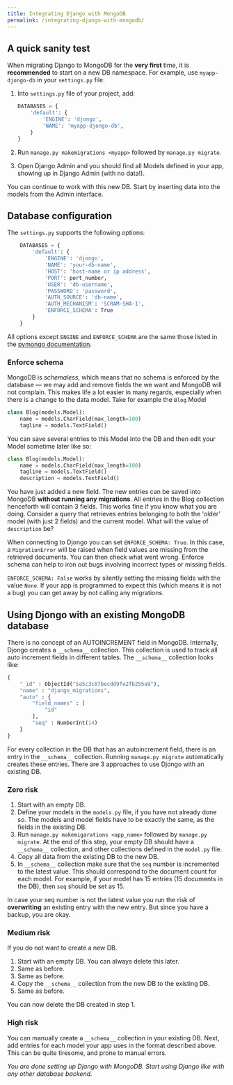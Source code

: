 ```yaml
---
title: Integrating Django with MongoDB
permalink: /integrating-django-with-mongodb/
---
```


## A quick sanity test

When migrating Django to MongoDB for the **very first** time, it is **recommended** to start on a new DB namespace. For example, use `myapp-djongo-db` in your `settings.py` file. 

1. Into `settings.py` file of your project, add:

      ```python
      DATABASES = {
          'default': {
              'ENGINE': 'djongo',
              'NAME': 'myapp-djongo-db',
          }
      }
      ```
  
2. Run `manage.py makemigrations <myapp>` followed by `manage.py migrate`.
3.  Open Django Admin and you should find all Models defined in your app, showing up in Django Admin (with no data!).

You can continue to work with this new DB. Start by inserting data into the models from the Admin interface.

## Database configuration

The `settings.py` supports the following options:

```python
    DATABASES = {
        'default': {
            'ENGINE': 'djongo',
            'NAME': 'your-db-name',
            'HOST': 'host-name or ip address',
            'PORT': port_number,
            'USER': 'db-username',
            'PASSWORD': 'password',
            'AUTH_SOURCE': 'db-name',
            'AUTH_MECHANISM': 'SCRAM-SHA-1',
            'ENFORCE_SCHEMA': True
        }
    }
```

All options except `ENGINE` and `ENFORCE_SCHEMA` are the same those listed in the [pymongo documentation](http://api.mongodb.com/python/current/api/pymongo/mongo_client.html#pymongo.mongo_client.MongoClient).

### Enforce schema

MongoDB is *schemaless*, which means that no schema is enforced by the database — we may add and remove fields the we want and MongoDB will not complain. This makes life a lot easier in many regards, especially when there is a change to the data model. Take for example the `Blog` Model

```python
class Blog(models.Model):
    name = models.CharField(max_length=100)
    tagline = models.TextField()
```

You can save several entries to this Model into the DB and then edit your Model sometime later like so:

```python
class Blog(models.Model):
    name = models.CharField(max_length=100)
    tagline = models.TextField()
    description = models.TextField()
```

You have just added a new field. The new entries can be saved into MongoDB **without running any migrations**. All entries in the Blog collection henceforth will contain 3 fields. This works fine if you know what you are doing. Consider a query that  retrieves entries belonging to both the 'older' model (with just 2 fields) and the current model. What will the value of `description` be? 

When connecting to Djongo you can set `ENFORCE_SCHEMA: True`. In this case, a `MigrationError` will be raised when field values are missing from the retrieved documents. You can then check what went wrong. Enforce schema can help to iron out bugs involving incorrect types or missing fields.

`ENFORCE_SCHEMA: False` works by silently setting the missing fields with the value `None`. If your app is programmed to expect this (which means it is not a bug) you can get away by not calling any migrations.

## Using Djongo with an existing MongoDB database

There is no concept of an AUTOINCREMENT field in MongoDB. Internally, Djongo creates a `__schema__` collection. This collection is used to track all auto increment fields in different tables. The `__schema__` collection looks like:

```python
{ 
    "_id" : ObjectId("5a5c3c87becdd9fe2fb255a9"), 
    "name" : "django_migrations", 
    "auto" : {
        "field_names" : [
            "id"
        ], 
        "seq" : NumberInt(14)
    }
}
```
For every collection in the DB that has an autoincrement field, there is an entry in the `__schema__` collection. Running `manage.py migrate` automatically creates these entries. There are 3 approaches to use Djongo with an existing DB.

### Zero risk

1. Start with an empty DB.
2. Define your models in the `models.py` file, if you have not already done so. The models and model fields have to be exactly the same, as the fields in the existing DB.
3. Run `manage.py makemigarations <app_name>` followed by `manage.py migrate`. At the end of this step, your empty DB should have a `__schema__` collection, and other collections defined in the `model.py` file.
4. Copy all data from the existing DB to the new DB.
5. In `__schema__` collection make sure that the `seq` number is incremented to the latest value. This should correspond to the document count for each model. For example, if your model has 15 entries (15 documents in the DB), then `seq` should be set as 15.

In case your seq number is not the latest value you run the risk of **overwriting** an existing entry with the new entry. But since you have a backup, you are okay.

### Medium risk

If you do not want to create a new DB.

1. Start with an empty DB. You can always delete this later.
2. Same as before.
3. Same as before.
4. Copy the `__schema__` collection from the new DB to the existing DB.
5. Same as before.

You can now delete the DB created in step 1.

### High risk

You can manually create a `__schema__` collection in your existing DB. Next, add entries for each model your app uses in the format described above. This can be quite tiresome, and prone to manual errors.

*You are done setting up Django with MongoDB. Start using Django like with any other database backend.*